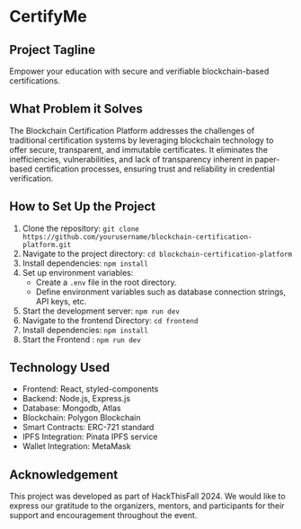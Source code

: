 # CertifyMe

## Project Tagline
Empower your education with secure and verifiable blockchain-based certifications.

## What Problem it Solves
The Blockchain Certification Platform addresses the challenges of traditional certification systems by leveraging blockchain technology to offer secure, transparent, and immutable certificates. It eliminates the inefficiencies, vulnerabilities, and lack of transparency inherent in paper-based certification processes, ensuring trust and reliability in credential verification.

## How to Set Up the Project
1. Clone the repository: `git clone https://github.com/yourusername/blockchain-certification-platform.git`
2. Navigate to the project directory: `cd blockchain-certification-platform`
3. Install dependencies: `npm install`
4. Set up environment variables:
   - Create a `.env` file in the root directory.
   - Define environment variables such as database connection strings, API keys, etc.
5. Start the development server: `npm run dev`
6. Navigate to the frontend Directory: `cd frontend`
7. Install dependencies: `npm install`
8.  Start the Frontend : `npm run dev`

## Technology Used
- Frontend: React, styled-components
- Backend: Node.js, Express.js
- Database: Mongodb, Atlas
- Blockchain: Polygon Blockchain
- Smart Contracts: ERC-721 standard
- IPFS Integration: Pinata IPFS service
- Wallet Integration: MetaMask

## Acknowledgement
This project was developed as part of HackThisFall 2024. We would like to express our gratitude to the organizers, mentors, and participants for their support and encouragement throughout the event.

